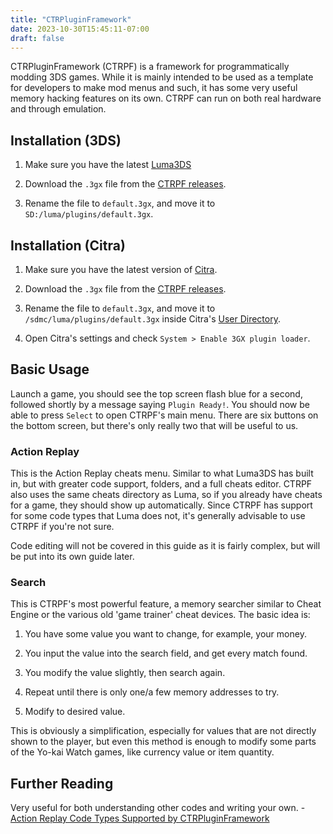 ```yaml
---
title: "CTRPluginFramework"
date: 2023-10-30T15:45:11-07:00
draft: false
---
```


CTRPluginFramework (CTRPF) is a framework for programmatically modding 3DS games. While it is mainly intended to be used as a template for developers to make mod menus and such, it has some very useful memory hacking features on its own. CTRPF can run on both real hardware and through emulation.

## Installation (3DS)

1. Make sure you have the latest [Luma3DS](https://github.com/LumaTeam/Luma3DS/releases/latest)

2. Download the `.3gx` file from the [CTRPF releases](https://github.com/PabloMK7/CTRPluginFramework-BlankTemplate/releases/latest).

3. Rename the file to `default.3gx`, and move it to `SD:/luma/plugins/default.3gx`.

## Installation (Citra)

1. Make sure you have the latest version of [Citra](https://citra-emu.org/).

2. Download the `.3gx` file from the [CTRPF releases](https://github.com/PabloMK7/CTRPluginFramework-BlankTemplate/releases/latest).

3. Rename the file to `default.3gx`, and move it to `/sdmc/luma/plugins/default.3gx` inside Citra's [User Directory](https://citra-emu.org/wiki/user-directory/).

4. Open Citra's settings and check `System > Enable 3GX plugin loader`.

## Basic Usage

Launch a game, you should see the top screen flash blue for a second, followed shortly by a message saying `Plugin Ready!`. You should now be able to press `Select` to open CTRPF's main menu. There are six buttons on the bottom screen, but there's only really two that will be useful to us.

### Action Replay

This is the Action Replay cheats menu. Similar to what Luma3DS has built in, but with greater code support, folders, and a full cheats editor. CTRPF also uses the same cheats directory as Luma, so if you already have cheats for a game, they should show up automatically. Since CTRPF has support for some code types that Luma does not, it's generally advisable to use CTRPF if you're not sure.

Code editing will not be covered in this guide as it is fairly complex, but will be put into its own guide later.

### Search

This is CTRPF's most powerful feature, a memory searcher similar to Cheat Engine or the various old 'game trainer' cheat devices. The basic idea is:

1. You have some value you want to change, for example, your money.

2. You input the value into the search field, and get every match found.

3. You modify the value slightly, then search again.

4. Repeat until there is only one/a few memory addresses to try.

5. Modify to desired value.

This is obviously a simplification, especially for values that are not directly shown to the player, but even this method is enough to modify some parts of the Yo-kai Watch games, like currency value or item quantity.

## Further Reading

Very useful for both understanding other codes and writing your own. - [Action Replay Code Types Supported by CTRPluginFramework](https://gist.github.com/Nanquitas/d6c920a59c757cf7917c2bffa76de860)
